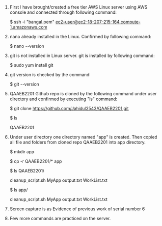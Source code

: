 

1. First I have brought/created a free tier AWS Linux server using AWS console and connected through following 
command:

   $  ssh -i "bangal.pem" ec2-user@ec2-18-207-215-164.compute-1.amazonaws.com

2. nano already installed in the Linux. Confirmed by following command:

   $ nano --version
3. git is not installed in Linux server. git is installed by following command:

   $ sudo yum install git
4. git version is checked by the command

   $ git --version
5. QAAEB2201 Github repo is cloned by the following command under user directory and confirmed by executing
"ls" command:

   $ git clone https://github.com/Jahidul2543/QAAEB2201.git

   $ ls

   QAAEB2201

6. Under user directory one directory named "app" is created. Then copied all file and folders from cloned repo 
QAAEB2201 into app directory.   

   $ mkdir app

   $ cp -r QAAEB2201/* app

   $ ls QAAEB2201/

   cleanup_script.sh  MyApp  output.txt  WorkList.txt

   $ ls app/

   cleanup_script.sh  MyApp  output.txt  WorkList.txt
7. Screen capture is as Evidence of previous work of serial number 6
8. Few more commands are practiced on the server.

